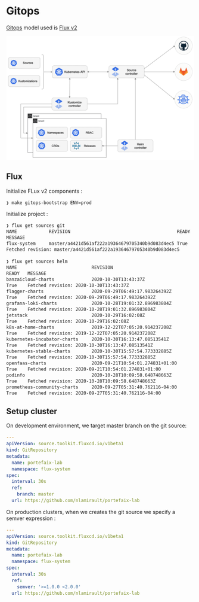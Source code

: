 # Gitops

[Gitops](https://www.weave.works/technologies/gitops/) model used is [Flux v2](https://toolkit.fluxcd.io/)

![overview](../img/gitops-toolkit.png)

## Flux

Initialize FLux v2 components :

```shell
❯ make gitops-bootstrap ENV=prod
```

Initialize project :

```shell
❯ flux get sources git
NAME         	REVISION                                       	READY	MESSAGE
flux-system  	master/a4421d561af222a19364679705340b9d083d4ec5	True 	Fetched revision: master/a4421d561af222a19364679705340b9d083d4ec5

❯ flux get sources helm
NAME                            REVISION                                READY   MESSAGE
banzaicloud-charts              2020-10-30T13:43:37Z                    True    Fetched revision: 2020-10-30T13:43:37Z
flagger-charts                  2020-09-29T06:49:17.983264392Z          True    Fetched revision: 2020-09-29T06:49:17.983264392Z
grafana-loki-charts             2020-10-28T19:01:32.896983804Z          True    Fetched revision: 2020-10-28T19:01:32.896983804Z
jetstack                        2020-10-29T16:02:08Z                    True    Fetched revision: 2020-10-29T16:02:08Z
k8s-at-home-charts              2019-12-22T07:05:20.914237208Z          True    Fetched revision: 2019-12-22T07:05:20.914237208Z
kubernetes-incubator-charts     2020-10-30T16:13:47.08513541Z           True    Fetched revision: 2020-10-30T16:13:47.08513541Z
kubernetes-stable-charts        2020-10-30T15:57:54.773332885Z          True    Fetched revision: 2020-10-30T15:57:54.773332885Z
openfaas-charts                 2020-09-21T10:54:01.274831+01:00        True    Fetched revision: 2020-09-21T10:54:01.274831+01:00
podinfo                         2020-10-28T10:09:58.648748663Z          True    Fetched revision: 2020-10-28T10:09:58.648748663Z
prometheus-community-charts     2020-09-27T05:31:40.762116-04:00        True    Fetched revision: 2020-09-27T05:31:40.762116-04:00
```

## Setup cluster

On development environment, we target master branch on the git source:

```yaml
---
apiVersion: source.toolkit.fluxcd.io/v1beta1
kind: GitRepository
metadata:
  name: portefaix-lab
  namespace: flux-system
spec:
  interval: 30s
  ref:
    branch: master
  url: https://github.com/nlamirault/portefaix-lab
```

On production clusters, when we creates the git source we specify a semver
expression :

```yaml
---
apiVersion: source.toolkit.fluxcd.io/v1beta1
kind: GitRepository
metadata:
  name: portefaix-lab
  namespace: flux-system
spec:
  interval: 30s
  ref:
    semver: '>=1.0.0 <2.0.0'
  url: https://github.com/nlamirault/portefaix-lab
```